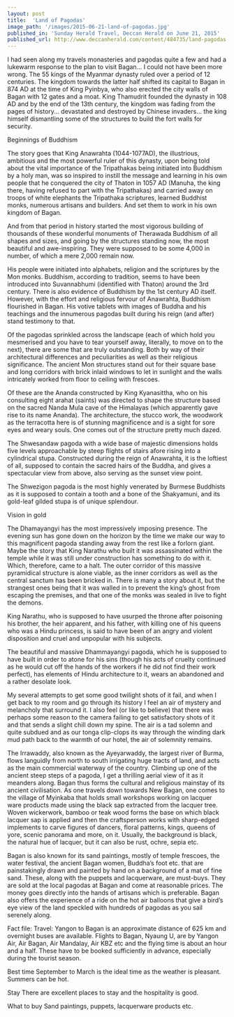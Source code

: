```yaml
---
layout: post
title:  'Land of Pagodas'
image_path: '/images/2015-06-21-land-of-pagodas.jpg'
published_in: 'Sunday Herald Travel, Deccan Herald on June 21, 2015'
published_url: http://www.deccanherald.com/content/484735/land-pagodas.html
---
```


I had seen along my travels monasteries and pagodas quite a few and had a lukewarm response to the plan to visit Bagan... I could not have been more wrong. The 55 kings of the Myanmar dynasty ruled over a period of 12 centuries.  The kingdom towards the latter half shifted its capital to Bagan in 874 AD at the time of King Pyinbya, who also erected the city walls of Bagan with 12 gates and a moat.<!--more-->   King Thamudrit founded the dynasty in 108 AD and by the end of the 13th century, the kingdom was fading from the pages of history... devastated and destroyed by Chinese invaders... the king himself dismantling some of the structures to build the fort walls for security.

Beginnings of Buddhism

The story goes that King Anawrahta (1044-1077AD), the illustrious, ambitious and the most powerful ruler of this dynasty, upon being told about the vital importance of the Tripathakas being initiated into Buddhism by a holy man, was so inspired to instill the message and learning in his own people that he conquered the city of Thaton in 1057 AD (Manuha, the king there, having refused to part with the Tripathakas) and carried away on troops of white elephants the Tripathaka scriptures, learned Buddhist monks, numerous artisans and builders. And set them to work in his own kingdom of Bagan.

And from that period in history started the most vigorous building of thousands of these wonderful monuments of Therawada Buddhism of all shapes and sizes, and going by the structures standing now, the most beautiful and awe-inspiring. They were supposed to be some 4,000 in number, of which a mere 2,000 remain now.

His people were initiated into alphabets, religion and the scriptures by the Mon monks. Buddhism, according to tradition, seems to have been introduced into Suvannabhumi (identified with Thaton) around the 3rd century. There is also evidence of Buddhism by the 1st century AD itself. However, with the effort and religious fervour of Anawrahta, Buddhism flourished in Bagan. His votive tablets with images of Buddha and his teachings and the innumerous pagodas built during his reign (and after) stand testimony to that.

Of the pagodas sprinkled across the landscape (each of which hold you mesmerised and you have to tear yourself away, literally, to move on to the next), there are some that are truly outstanding. Both by way of their architectural differences and peculiarities as well as their religious significance. The ancient Mon structures stand out for their square base and long corridors with brick inlaid windows to let in sunlight and the walls intricately worked from floor to ceiling with frescoes.

Of these are the Ananda constructed by King Kyanasittha, who on his consulting eight arahat (saints) was directed to shape the structure based on the sacred Nanda Mula cave of the Himalayas (which apparently gave rise to its name Ananda). The architecture, the stucco work, the woodwork as the terracotta here is of stunning magnificence and is a sight for sore eyes and weary souls. One comes out of the structure pretty much dazed.

The Shwesandaw pagoda with a wide base of majestic dimensions holds five levels approachable by steep flights of stairs afore rising into a cylindrical stupa. Constructed during the reign of Anawrahta, it is the loftiest of all, supposed to contain the sacred hairs of the Buddha, and gives a spectacular view from above, also serving as the sunset view point.

The Shwezigon pagoda is the most highly venerated by Burmese Buddhists as it is supposed to contain a tooth and a bone of the Shakyamuni, and its gold-leaf gilded stupa is of unique splendour.

Vision in gold

The Dhamayangyi has the most impressively imposing presence. The evening sun has gone down on the horizon by the time we make our way to this magnificent pagoda standing away from the rest like a forlorn giant. Maybe the story that King Narathu who built it was assassinated within the temple while it was still under construction has something to do with it. Which, therefore, came to a halt. The outer corridor of this massive pyramidical structure is alone viable, as the inner corridors as well as the central sanctum has been bricked in. There is many a story about it, but the strangest ones being that it was walled in to prevent the king’s ghost from escaping the premises, and that one of the monks was sealed in live to fight the demons.

King Narathu, who is supposed to have usurped the throne after poisoning his brother, the heir apparent, and his father, with killing one of his queens who was a Hindu princess, is said to have been of an angry and violent disposition and cruel and unpopular with his subjects.

The beautiful and massive Dhammayangyi pagoda, which he is supposed to have built in order to atone for his sins (though his acts of cruelty continued as he would cut off the hands of the workers if he did not find their work perfect), has elements of Hindu architecture to it, wears an abandoned and a rather desolate look.

My several attempts to get some good twilight shots of it fail, and when I get back to my room and go through its history I feel an air of mystery and melancholy that surround it. I also feel (or like to believe) that there was perhaps some reason to the camera failing to get satisfactory shots of it and that sends a slight chill down my spine. The air is a tad solemn and quite subdued and as our tonga clip-clops its way through the winding dark mud path back to the warmth of our hotel, the air of solemnity remains.

The Irrawaddy, also known as the Ayeyarwaddy, the largest river of Burma, flows languidly from north to south irrigating huge tracts of land, and acts as the main commercial waterway of the country. Climbing up one of the ancient steep steps of a pagoda, I get a thrilling aerial view of it as it meanders along. Bagan thus forms the cultural and religious mainstay of its ancient civilisation. As one travels down towards New Bagan, one comes to the village of Myinkaba that holds small workshops working on lacquer ware products made using the black sap extracted from the lacquer tree. Woven wickerwork, bamboo or teak wood forms the base on which black lacquer sap is applied and then the craftsperson works with sharp-edged implements to carve figures of dancers, floral patterns, kings, queens of yore, scenic panorama and more, on it. Usually, the background is black, the natural hue of lacquer, but it can also be rust, ochre, sepia etc.

Bagan is also known for its sand paintings, mostly of temple frescoes, the water festival, the ancient Bagan women, Buddha’s foot etc. that are painstakingly drawn and painted by hand on a background of a mat of fine sand. These, along with the puppets and lacquerware, are must-buys. They are sold at the local pagodas at Bagan and come at reasonable prices. The money goes directly into the hands of artisans which is preferable. Bagan also offers the experience of a ride on the hot air balloons that give a bird’s eye view of the  land speckled with hundreds of pagodas as you sail serenely along.

Fact file:
Travel:
Yangon to Bagan is an approximate distance of 625 km and overnight buses are available. Flights to Bagan, Nyaung U, are by Yangon Air, Air Bagan, Air Mandalay, Air KBZ etc and the flying time is about an hour and a half. These have to be booked sufficiently in advance, especially during the tourist season.

Best time
September to March is the ideal time as the weather is pleasant. Summers can be hot.

Stay
There are excellent places to stay and the hospitality is good.

What to buy
Sand paintings, puppets, lacquerware products etc.
